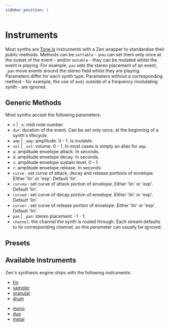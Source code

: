 ```yaml
---
sidebar_position: 1
---
```


# Instruments
Most synths are [Tone.js](https://tonejs.github.io/) instruments with a Zen wrapper to standardise their public methods. Methods can be `settable` - you can set them only once at the outset of the event - and/or `mutable` - they can be mutated whilst the event is playing. For example, `pan` sets the stereo placement of an event, `_pan` move events around the stereo field whilst they are playing. Parameters differ for each synth type. Parameters without a corresponding method - for example, the use of `modi` outside of a frequency modulating synth - are ignored.

## Generic Methods
Most synths accept the following parameters:
* `n` | `_n`: midi note number.
* `dur`: duration of the event. Can be set only once, at the beginning of a synth's lifecycle.
* `amp` | `_amp`: amplitude. 0 - 1. Is mutable.
* `vol` | `_vol`: volume. 0 - 1. In most cases is simply an alias for `amp`.
* `a`: amplitude envelope attack. In seconds.
* `d`: amplitude envelope decay. In seconds.
* `s`: amplitude envelope sustain level. 0 - 1.
* `r`: amplitude envelope release. In seconds.
* `curve` : set curve of attack, decay and release portions of envelope. Either 'lin' or 'exp'. Default 'lin'.
* `curvea` : set curve of attack portion of envelope. Either 'lin' or 'exp'. Default 'lin'.
* `curved` : set curve of decay portion of envelope. Either 'lin' or 'exp'. Default 'lin'.
* `curver` : set curve of release portion of envelope. Either 'lin' or 'exp'. Default 'lin'.
* `pan` | `_pan`: stereo placement. -1 - 1.
* `channel`: the channel the synth is routed through. Each stream defaults to its corresponding channel, so this parameter can usually be ignored.

## Presets
<!-- TODO -->

## Available Instruments
Zen's synthesis engine ships with the following instruments:
* [fm](/docs/docs/instruments/fm)
* [sampler](/docs/docs/instruments/sampler)
* [granular](/docs/docs/instruments/granular)
* [drum](/docs/docs/instruments/drum)
<!-- * [karplus](/docs/docs/instruments/karplus) -->
* [mono](/docs/docs/instruments/mono)
* [duo](/docs/docs/instruments/duo)
* [metal](/docs/docs/instruments/metal)